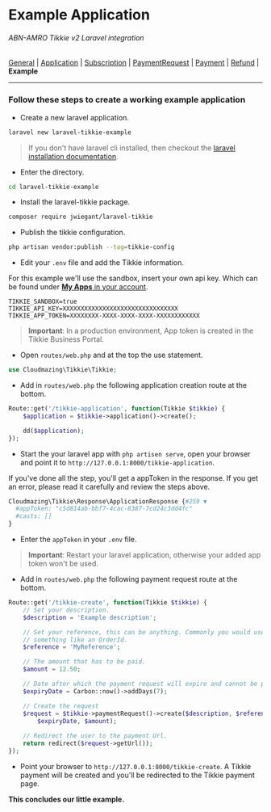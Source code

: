 # Example Application
###### ABN-AMRO Tikkie v2 Laravel integration
[General](Tikkie.md) |
[Application](Application.md) |
[Subscription](Subscription.md) | 
[PaymentRequest](PaymentRequest.md) |
[Payment](Payment.md) | 
[Refund](Refund.md) |
**Example**
___
### Follow these steps to create a working example application

*  Create a new laravel application. 
```bash
laravel new laravel-tikkie-example
```
> If you don't have laravel cli installed, then checkout the [laravel installation documentation](https://laravel.com/docs/7.x/installation).

* Enter the directory.
```bash
cd laravel-tikkie-example
```

* Install the laravel-tikkie package.
```bash
composer require jwiegant/laravel-tikkie
```

* Publish the tikkie configuration.
```bash
php artisan vendor:publish --tag=tikkie-config
```

* Edit your `.env` file and add the Tikkie information.

For this example we'll use the sandbox, insert your own api key. 
Which can be found under [**My Apps** in your account](https://developer.abnamro.com/api/tikkie-v2/tutorial).    
```env
TIKKIE_SANDBOX=true
TIKKIE_API_KEY=XXXXXXXXXXXXXXXXXXXXXXXXXXXXXXXX
TIKKIE_APP_TOKEN=XXXXXXXX-XXXX-XXXX-XXXX-XXXXXXXXXXXX
```

> **Important**: In a production environment, App token is created in the Tikkie Business Portal.
  
* Open `routes/web.php` and at the top the use statement. 
```php
use Cloudmazing\Tikkie\Tikkie;
```

* Add in `routes/web.php` the following application creation route at the bottom.     
```php
Route::get('/tikkie-application', function(Tikkie $tikkie) {
    $application = $tikkie->application()->create();

    dd($application);
});
```

* Start the your laravel app with `php artisen serve`, open your browser and point it 
to `http://127.0.0.1:8000/tikkie-application`.

If you've done all the step, you'll get a appToken in the response. If you get an error, 
please read it carefully and review the steps above.

```php
Cloudmazing\Tikkie\Response\ApplicationResponse {#259 ▼
  #appToken: "c5d814ab-bbf7-4cac-8387-7cd24c3dd4fc"
  #casts: []
}
```

* Enter the `appToken` in your `.env` file.

> **Important**: Restart your laravel application, otherwise your added app token
> won't be used.  

* Add in `routes/web.php` the following payment request route at the bottom.     
```php
Route::get('/tikkie-create', function(Tikkie $tikkie) {
    // Set your description.
    $description = 'Example description';

    // Set your reference, this can be anything. Commonly you would use
    // something like an OrderId. 
    $reference = 'MyReference';

    // The amount that has to be paid. 
    $amount = 12.50;

    // Date after which the payment request will expire and cannot be paid.
    $expiryDate = Carbon::now()->addDays(7);

    // Create the request
    $request = $tikkie->paymentRequest()->create($description, $reference,
        $expiryDate, $amount);
    
    // Redirect the user to the payment Url.
    return redirect($request->getUrl());
});
```

* Point your browser to `http://127.0.0.1:8000/tikkie-create`. A Tikkie payment will 
be created and you'll be redirected to the Tikkie payment page. 

**This concludes our little example.** 
